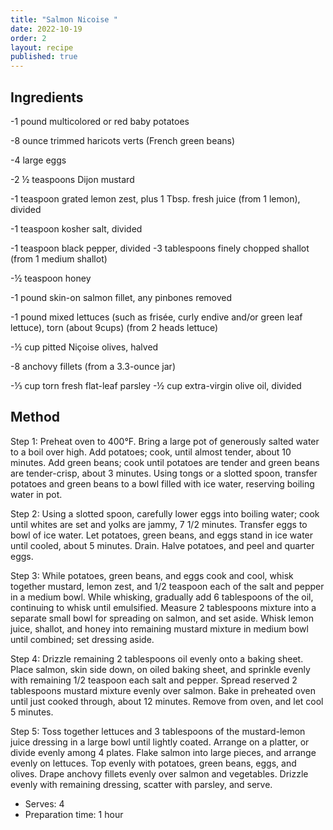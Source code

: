 ```yaml
---
title: "Salmon Nicoise "
date: 2022-10-19
order: 2
layout: recipe
published: true
---
```




## Ingredients

-1 pound multicolored or red baby potatoes

-8 ounce trimmed haricots verts (French green beans)

-4 large eggs

-2 ½ teaspoons Dijon mustard

-1 teaspoon grated lemon zest, plus 1 Tbsp. fresh juice (from 1 lemon), divided

-1 teaspoon kosher salt, divided

-1 teaspoon black pepper, divided
-3 tablespoons finely chopped shallot (from 1 medium shallot)

-½ teaspoon honey

-1 pound skin-on salmon fillet, any pinbones removed

-1 pound mixed lettuces (such as frisée, curly endive and/or green leaf lettuce), torn (about 9cups) (from 2 heads lettuce)

-½ cup pitted Niçoise olives, halved

-8 anchovy fillets (from a 3.3-ounce jar)

-⅓ cup torn fresh flat-leaf parsley
-﻿½ cup extra-virgin olive oil, divided



## Method

S﻿tep 1:
Preheat oven to 400°F. Bring a large pot of generously salted water to a boil over high. Add potatoes; cook, until almost tender, about 10 minutes. Add green beans; cook until potatoes are tender and green beans are tender-crisp, about 3 minutes. Using tongs or a slotted spoon, transfer potatoes and green beans to a bowl filled with ice water, reserving boiling water in pot.


S﻿tep 2:
Using a slotted spoon, carefully lower eggs into boiling water; cook until whites are set and yolks are jammy, 7 1/2 minutes. Transfer eggs to bowl of ice water. Let potatoes, green beans, and eggs stand in ice water until cooled, about 5 minutes. Drain. Halve potatoes, and peel and quarter eggs.

S﻿tep 3:
While potatoes, green beans, and eggs cook and cool, whisk together mustard, lemon zest, and 1/2 teaspoon each of the salt and pepper in a medium bowl. While whisking, gradually add 6 tablespoons of the oil, continuing to whisk until emulsified. Measure 2 tablespoons mixture into a separate small bowl for spreading on salmon, and set aside. Whisk lemon juice, shallot, and honey into remaining mustard mixture in medium bowl until combined; set dressing aside.

S﻿tep 4:
Drizzle remaining 2 tablespoons oil evenly onto a baking sheet. Place salmon, skin side down, on oiled baking sheet, and sprinkle evenly with remaining 1/2 teaspoon each salt and pepper. Spread reserved 2 tablespoons mustard mixture evenly over salmon. Bake in preheated oven until just cooked through, about 12 minutes. Remove from oven, and let cool 5 minutes.

S﻿tep 5:
Toss together lettuces and 3 tablespoons of the mustard-lemon juice dressing in a large bowl until lightly coated. Arrange on a platter, or divide evenly among 4 plates. Flake salmon into large pieces, and arrange evenly on lettuces. Top evenly with potatoes, green beans, eggs, and olives. Drape anchovy fillets evenly over salmon and vegetables. Drizzle evenly with remaining dressing, scatter with parsley, and serve.

- Serves: 4
- Preparation time: 1 hour
